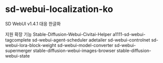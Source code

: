 # sd-webui-localization-ko
SD WebUI v1.4.1 대응 한글화

지원 확장 기능
Stable-Diffusion-Webui-Civitai-Helper
a1111-sd-webui-tagcomplete
sd-webui-agent-scheduler
adetailer
sd-webui-controlnet
sd-webui-lora-block-weight
sd-webui-model-converter
sd-webui-supermerger
stable-diffusion-webui-images-browser
stable-diffusion-webui-state
